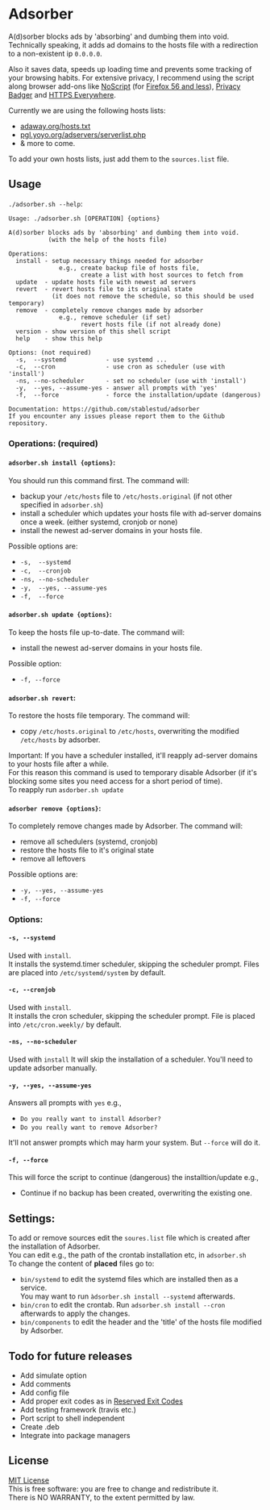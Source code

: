 # Adsorber
A(d)sorber blocks ads by 'absorbing' and dumbing them into void.
Technically speaking, it adds ad domains to the hosts file with a redirection to a non-existent ip `0.0.0.0`.

Also it saves data, speeds up loading time and prevents some tracking of your browsing habits. For extensive privacy, I recommend using the script along browser add-ons like  [NoScript](https://addons.mozilla.org/en-US/firefox/addon/noscript/) (for [Firefox 56 and less](https://noscript.net/getit)), [Privacy Badger](https://addons.mozilla.org/en-US/firefox/addon/privacy-badger17/) and [HTTPS Everywhere](https://addons.mozilla.org/en-US/firefox/addon/https-everywhere/).

Currently we are using the following hosts lists:
* [adaway.org/hosts.txt](https://adaway.org/hosts.txt)
* [pgl.yoyo.org/adservers/serverlist.php](https://pgl.yoyo.org/adservers/serverlist.php?hostformat=hosts&showintro=0&mimetype=plaintext)
* & more to come.

To add your own hosts lists, just add them to the `sources.list` file.
## Usage

`./adsorber.sh --help`:
```
Usage: ./adsorber.sh [OPERATION] {options}

A(d)sorber blocks ads by 'absorbing' and dumbing them into void.
           (with the help of the hosts file)

Operations:
  install - setup necessary things needed for adsorber
              e.g., create backup file of hosts file,
                    create a list with host sources to fetch from
  update  - update hosts file with newest ad servers
  revert  - revert hosts file to its original state
            (it does not remove the schedule, so this should be used temporary)
  remove  - completely remove changes made by adsorber
              e.g., remove scheduler (if set)
                    revert hosts file (if not already done)
  version - show version of this shell script
  help    - show this help

Options: (not required)
  -s,  --systemd           - use systemd ...
  -c,  --cron              - use cron as scheduler (use with 'install')
  -ns, --no-scheduler      - set no scheduler (use with 'install')
  -y,  --yes, --assume-yes - answer all prompts with 'yes'
  -f,  --force             - force the installation/update (dangerous)

Documentation: https://github.com/stablestud/adsorber
If you encounter any issues please report them to the Github repository.

```
### Operations: (required)
#### `adsorber.sh install {options}`:
You should run this command first.
The command will:
* backup your `/etc/hosts` file to `/etc/hosts.original` (if not other specified in `adsorber.sh`)
* install a scheduler which updates your hosts file with ad-server domains once a week. (either systemd, cronjob or none)
* install the newest ad-server domains in your hosts file.

Possible options are:
* `-s,  --systemd`
* `-c,  --cronjob`
* `-ns, --no-scheduler`
* `-y,  --yes, --assume-yes`
* `-f,  --force`
#### `adsorber.sh update {options}`:
To keep the hosts file up-to-date.
The command will:
* install the newest ad-server domains in your hosts file.

Possible option:
* `-f, --force`
#### `adsorber.sh revert`:
To restore the hosts file temporary.
The command will:
* copy `/etc/hosts.original` to `/etc/hosts`, overwriting the modified `/etc/hosts` by adsorber.

Important: If you have a scheduler installed, it'll reapply ad-server domains to your hosts file after a while.    
For this reason this command is used to temporary disable Adsorber (if it's blocking some sites you need access for a short period of time).    
To reapply run `asdorber.sh update`
#### `adsorber remove {options}`:
To completely remove changes made by Adsorber.
The command will:
* remove all schedulers (systemd, cronjob)
* restore the hosts file to it's original state
* remove all leftovers

Possible options are:
* `-y, --yes, --assume-yes`
* `-f, --force`

### Options:

#### `-s, --systemd`
Used with `install`.    
It installs the systemd.timer scheduler, skipping the scheduler prompt.
Files are placed into `/etc/systemd/system` by default.
#### `-c, --cronjob`
Used with `install`.    
It installs the cron scheduler, skipping the scheduler prompt.
File is placed into `/etc/cron.weekly/` by default.    
#### `-ns, --no-scheduler`
Used with `install`
It will skip the installation of a scheduler. You'll need to update adsorber manually.    
#### `-y, --yes, --assume-yes`
Answers all prompts with `yes` e.g.,
* `Do you really want to install Adsorber?`
* `Do you really want to remove Adsorber?`

It'll not answer prompts which may harm your system. But `--force` will do it.
#### `-f, --force`
This will force the script to continue (dangerous) the installtion/update e.g.,
* Continue if no backup has been created, overwriting the existing one.

## Settings:
To add or remove sources edit the `soures.list` file which is created after the installation of Adsorber.    
You can edit e.g., the path of the crontab installation etc, in `adsorber.sh`    
To change the content of <strong>placed</strong> files go to:
* `bin/systemd` to edit the systemd files which are installed then as a service. <br/>You may want to run `àdsorber.sh install --systemd` afterwards.
* `bin/cron` to edit the crontab. Run `adsorber.sh install --cron` afterwards to apply the changes.
* `bin/components` to edit the header and the 'title' of the hosts file modified by Adsorber.

## Todo for future releases

* Add simulate option
* Add comments
* Add config file
* Add proper exit codes as in [Reserved Exit Codes](http://tldp.org/LDP/abs/html/exitcodes.html#EXITCODESREF)
* Add testing framework (travis etc.)
* Port script to shell independent
* Create .deb
* Integrate into package managers
## License
[MIT License](https://github.com/stablestud/adsorber/blob/master/LICENSE)    
This is free software: you are free to change and redistribute it.    
There is NO WARRANTY, to the extent permitted by law.
